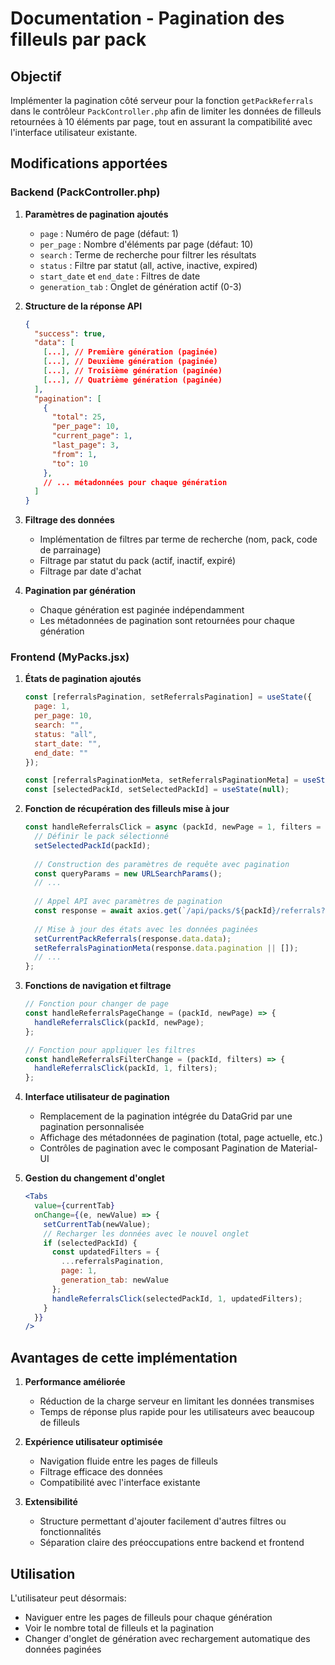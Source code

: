 # Documentation - Pagination des filleuls par pack

## Objectif
Implémenter la pagination côté serveur pour la fonction `getPackReferrals` dans le contrôleur `PackController.php` afin de limiter les données de filleuls retournées à 10 éléments par page, tout en assurant la compatibilité avec l'interface utilisateur existante.

## Modifications apportées

### Backend (PackController.php)

1. **Paramètres de pagination ajoutés**
   - `page` : Numéro de page (défaut: 1)
   - `per_page` : Nombre d'éléments par page (défaut: 10)
   - `search` : Terme de recherche pour filtrer les résultats
   - `status` : Filtre par statut (all, active, inactive, expired)
   - `start_date` et `end_date` : Filtres de date
   - `generation_tab` : Onglet de génération actif (0-3)

2. **Structure de la réponse API**
   ```json
   {
     "success": true,
     "data": [
       [...], // Première génération (paginée)
       [...], // Deuxième génération (paginée)
       [...], // Troisième génération (paginée)
       [...], // Quatrième génération (paginée)
     ],
     "pagination": [
       {
         "total": 25,
         "per_page": 10,
         "current_page": 1,
         "last_page": 3,
         "from": 1,
         "to": 10
       },
       // ... métadonnées pour chaque génération
     ]
   }
   ```

3. **Filtrage des données**
   - Implémentation de filtres par terme de recherche (nom, pack, code de parrainage)
   - Filtrage par statut du pack (actif, inactif, expiré)
   - Filtrage par date d'achat

4. **Pagination par génération**
   - Chaque génération est paginée indépendamment
   - Les métadonnées de pagination sont retournées pour chaque génération

### Frontend (MyPacks.jsx)

1. **États de pagination ajoutés**
   ```jsx
   const [referralsPagination, setReferralsPagination] = useState({
     page: 1,
     per_page: 10,
     search: "",
     status: "all",
     start_date: "",
     end_date: ""
   });
   
   const [referralsPaginationMeta, setReferralsPaginationMeta] = useState([]);
   const [selectedPackId, setSelectedPackId] = useState(null);
   ```

2. **Fonction de récupération des filleuls mise à jour**
   ```jsx
   const handleReferralsClick = async (packId, newPage = 1, filters = {}) => {
     // Définir le pack sélectionné
     setSelectedPackId(packId);
     
     // Construction des paramètres de requête avec pagination
     const queryParams = new URLSearchParams();
     // ...
     
     // Appel API avec paramètres de pagination
     const response = await axios.get(`/api/packs/${packId}/referrals?${queryParams.toString()}`);
     
     // Mise à jour des états avec les données paginées
     setCurrentPackReferrals(response.data.data);
     setReferralsPaginationMeta(response.data.pagination || []);
     // ...
   };
   ```

3. **Fonctions de navigation et filtrage**
   ```jsx
   // Fonction pour changer de page
   const handleReferralsPageChange = (packId, newPage) => {
     handleReferralsClick(packId, newPage);
   };
   
   // Fonction pour appliquer les filtres
   const handleReferralsFilterChange = (packId, filters) => {
     handleReferralsClick(packId, 1, filters);
   };
   ```

4. **Interface utilisateur de pagination**
   - Remplacement de la pagination intégrée du DataGrid par une pagination personnalisée
   - Affichage des métadonnées de pagination (total, page actuelle, etc.)
   - Contrôles de pagination avec le composant Pagination de Material-UI

5. **Gestion du changement d'onglet**
   ```jsx
   <Tabs
     value={currentTab}
     onChange={(e, newValue) => {
       setCurrentTab(newValue);
       // Recharger les données avec le nouvel onglet
       if (selectedPackId) {
         const updatedFilters = {
           ...referralsPagination,
           page: 1,
           generation_tab: newValue
         };
         handleReferralsClick(selectedPackId, 1, updatedFilters);
       }
     }}
   />
   ```

## Avantages de cette implémentation

1. **Performance améliorée**
   - Réduction de la charge serveur en limitant les données transmises
   - Temps de réponse plus rapide pour les utilisateurs avec beaucoup de filleuls

2. **Expérience utilisateur optimisée**
   - Navigation fluide entre les pages de filleuls
   - Filtrage efficace des données
   - Compatibilité avec l'interface existante

3. **Extensibilité**
   - Structure permettant d'ajouter facilement d'autres filtres ou fonctionnalités
   - Séparation claire des préoccupations entre backend et frontend

## Utilisation

L'utilisateur peut désormais:
- Naviguer entre les pages de filleuls pour chaque génération
- Voir le nombre total de filleuls et la pagination
- Changer d'onglet de génération avec rechargement automatique des données paginées
